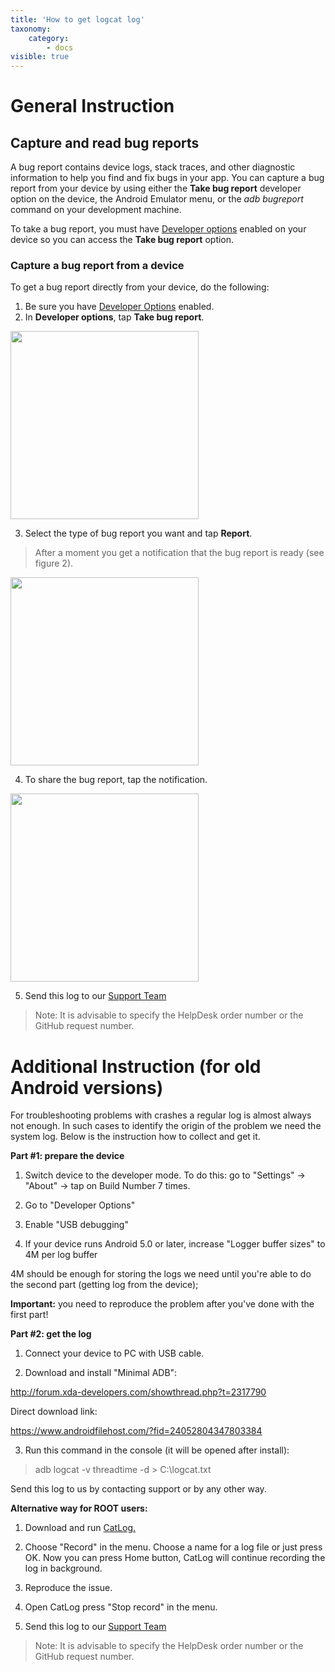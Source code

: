 ```yaml
---
title: 'How to get logcat log'
taxonomy:
    category:
        - docs
visible: true
---
```

# General Instruction
## **Capture and read bug reports**

A bug report contains device logs, stack traces, and other diagnostic information to help you find and fix bugs in your app. You can capture a bug report from your device by using either the **Take bug report** developer option on the device, the Android Emulator menu, or the *adb bugreport* command on your development machine.

To take a bug report, you must have [Developer options](https://developer.android.com/studio/run/device.html#developer-device-options) enabled on your device so you can access the **Take bug report** option.

### Capture a bug report from a device
To get a bug report directly from your device, do the following:

1) Be sure you have [Developer Options](https://developer.android.com/studio/run/device.html#developer-device-options) enabled.
2) In **Developer options**, tap **Take bug report**.

<img src="https://cdn.adguard.com/public/Adguard/kb/newscreenshots/En/Android3.1/bugreporten.png" width="301" />

3) Select the type of bug report you want and tap **Report**.
>After a moment you get a notification that the bug report is ready (see figure 2).

<img src="https://cdn.adguard.com/public/Adguard/kb/newscreenshots/En/Android3.1/bugreporteen.png" width="301" />

4. To share the bug report, tap the notification.

<img src="https://cdn.adguard.com/public/Adguard/kb/newscreenshots/En/Android3.1/bugreport3en.png" width="301" />

5. Send this log to our [Support Team](support@adguard.com)

>Note: It is advisable to specify the HelpDesk order number or the GitHub request number.



# Additional Instruction (for old Android versions)
For troubleshooting problems with crashes a regular log is almost always not enough. In such cases to identify the origin of the problem we need the system log. Below is the instruction how to collect and get it.

**Part #1: prepare the device**

1. Switch device to the developer mode. To do this: go to "Settings" -> "About" -> tap on Build Number 7 times.

2. Go to "Developer Options"

3. Enable "USB debugging"

4. If your device runs Android 5.0 or later, increase "Logger buffer sizes" to 4M per log buffer

4M should be enough for storing the logs we need until you're able to do the second part (getting log from the device);

**Important:** you need to reproduce the problem after you've done with the first part!


**Part #2: get the log**

1. Connect your device to PC with USB cable.

2. Download and install "Minimal ADB":

<http://forum.xda-developers.com/showthread.php?t=2317790>

Direct download link:

<https://www.androidfilehost.com/?fid=24052804347803384>

3. Run this command in the console (it will be opened after install):

>adb logcat -v threadtime -d > C:\logcat.txt

Send this log to us by contacting support or by any other way.

**Alternative way for ROOT users:**

1. Download and run [CatLog.](https://play.google.com/store/apps/details?id=com.nolanlawson.logcat&noprocess)

2. Choose "Record" in the menu. Choose a name for a log file or just press OK. Now you can press Home button, CatLog will continue recording the log in background.

3. Reproduce the issue.

4. Open CatLog press "Stop record" in the menu.

5. Send this log to our [Support Team](support@adguard.com)

>Note: It is advisable to specify the HelpDesk order number or the GitHub request number.